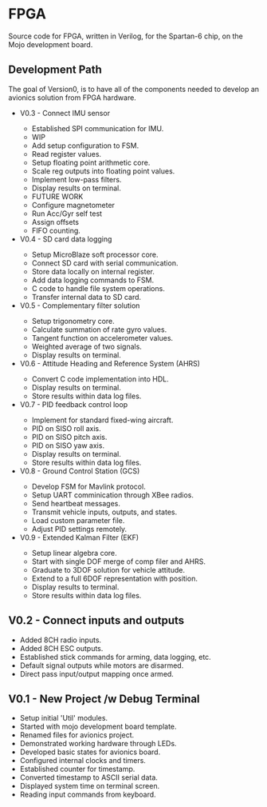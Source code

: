 

FPGA
====

Source code for FPGA, written in Verilog, for the Spartan-6 chip, on the Mojo development board.


Development Path
----------------

The goal of Version0, is to have all of the components needed to 
develop an avionics solution from FPGA hardware.

<ul>

<li> V0.3 - Connect IMU sensor </li>
<ul>
  <li> Established SPI communication for IMU. </li>
  <li> WIP </li>
  <li> Add setup configuration to FSM. </li>
  <li> Read register values. </li>
  <li> Setup floating point arithmetic core. </li>
  <li> Scale reg outputs into floating point values. </li>
  <li> Implement low-pass filters. </li>
  <li> Display results on terminal. </li>
  <li> FUTURE WORK </li>
  <li> Configure magnetometer </li>
  <li> Run Acc/Gyr self test </li>
  <li> Assign offsets </li>
  <li> FIFO counting. </li>
</ul>

<li> V0.4 - SD card data logging </li>
<ul>
  <li> Setup MicroBlaze soft processor core. </li>
  <li> Connect SD card with serial communication. </li>
  <li> Store data locally on internal register. </li>
  <li> Add data logging commands to FSM. </li>
  <li> C code to handle file system operations. </li>
  <li> Transfer internal data to SD card. </li>
</ul>

<li> V0.5 - Complementary filter solution </li>
<ul>
  <li> Setup trigonometry core. </li>
  <li> Calculate summation of rate gyro values. </li>
  <li> Tangent function on accelerometer values. </li>
  <li> Weighted average of two signals. </li>
  <li> Display results on terminal. </li>
</ul>

<li> V0.6 - Attitude Heading and Reference System (AHRS) </li>
<ul>
  <li> Convert C code implementation into HDL. </li>
  <li> Display results on terminal. </li>
  <li> Store results within data log files. </li>
</ul>

<li> V0.7 - PID feedback control loop </li>
<ul>
  <li> Implement for standard fixed-wing aircraft. </li>
  <li> PID on SISO roll axis. </li>
  <li> PID on SISO pitch axis. </li>
  <li> PID on SISO yaw axis. </li>
  <li> Display results on terminal. </li>
  <li> Store results within data log files. </li>
</ul>

<li> V0.8 - Ground Control Station (GCS) </li>
<ul>
  <li> Develop FSM for Mavlink protocol. </li>
  <li> Setup UART comminication through XBee radios. </li>
  <li> Send heartbeat messages. </li>
  <li> Transmit vehicle inputs, outputs, and states. </li>
  <li> Load custom parameter file. </li>
  <li> Adjust PID settings remotely. </li>
</ul>

<li> V0.9 - Extended Kalman Filter (EKF) </li>
<ul>
  <li> Setup linear algebra core. </li>
  <li> Start with single DOF merge of comp filer and AHRS. </li>
  <li> Graduate to 3DOF solution for vehicle attitude. </li>
  <li> Extend to a full 6DOF representation with position. </li>
  <li> Display results to terminal. </li>
  <li> Store results within data log files. </li>
</ul>

</ul>




V0.2 - Connect inputs and outputs
---------------------------------
<ul>
  <li> Added 8CH radio inputs. </li>
  <li> Added 8CH ESC outputs. </li>
  <li> Established stick commands for arming, data logging, etc. </li>
  <li> Default signal outputs while motors are disarmed. </li>
  <li> Direct pass input/output mapping once armed. </li>
</ul>




V0.1 - New Project /w Debug Terminal
------------------------------------------
<ul>
  <li> Setup initial 'Util' modules. </li>
  <li> Started with mojo development board template. </li>
  <li> Renamed files for avionics project. </li>
  <li> Demonstrated working hardware through LEDs. </li>
  <li> Developed basic states for avionics board. </li>
  <li> Configured internal clocks and timers. </li>
  <li> Established counter for timestamp. </li>
  <li> Converted timestamp to ASCII serial data. </li>
  <li> Displayed system time on terminal screen. </li>
  <li> Reading input commands from keyboard. </li>
</ul>




